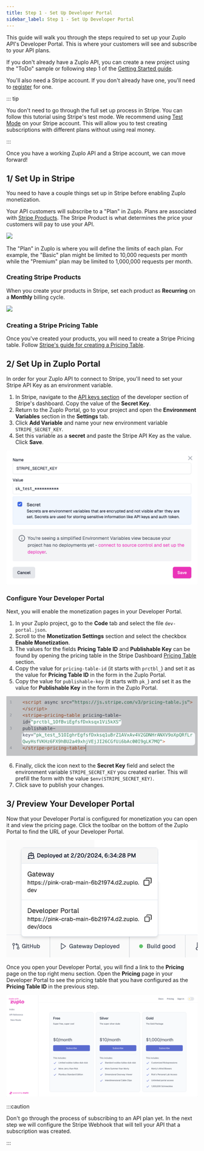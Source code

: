 ```yaml
---
title: Step 1 - Set Up Developer Portal
sidebar_label: Step 1 - Set Up Developer Portal
---
```


This guide will walk you through the steps required to set up your Zuplo API's
Developer Portal. This is where your customers will see and subscribe to your
API plans.

If you don't already have a Zuplo API, you can create a new project using the
"ToDo" sample or following step 1 of the
[Getting Started guide](./step-1-setup-basic-gateway.md).

You'll also need a Stripe account. If you don't already have one, you'll need to
[register](https://dashboard.stripe.com/register) for one.

::: tip

You don't need to go through the full set up process in Stripe. You can follow
this tutorial using Stripe's test mode. We recommend using
[Test Mode](https://docs.stripe.com/test-mode) on your Stripe account. This will
allow you to test creating subscriptions with different plans without using real
money.

:::

Once you have a working Zuplo API and a Stripe account, we can move forward!

## 1/ Set Up in Stripe

You need to have a couple things set up in Stripe before enabling Zuplo
monetization.

Your API customers will subscribe to a "Plan" in Zuplo. Plans are associated
with [Stripe Products](https://docs.stripe.com/products-prices/getting-started).
The Stripe Product is what determines the price your customers will pay to use
your API.

![](https://cdn.zuplo.com/assets/aa34975a-2906-4869-9dd6-bd13e5b0dcda.png)

The "Plan" in Zuplo is where you will define the limits of each plan. For
example, the "Basic" plan might be limited to 10,000 requests per month while
the "Premium" plan may be limited to 1,000,000 requests per month.

### Creating Stripe Products

When you create your products in Stripe, set each product as **Recurring** on a
**Monthly** billing cycle.

![](https://cdn.zuplo.com/assets/0b7bc4e5-9e92-4b24-a4d5-16fe389bec8f.png)

### Creating a Stripe Pricing Table

Once you've created your products, you will need to create a Stripe Pricing
table. Follow
[Stripe's guide for creating a Pricing Table](https://docs.stripe.com/payments/checkout/pricing-table).

## 2/ Set Up in Zuplo Portal

In order for your Zuplo API to connect to Stripe, you'll need to set your Stripe
API Key as an environment variable.

1. In Stripe, navigate to the
   [API keys section](https://dashboard.stripe.com/apikeys) of the developer section of 
   Stripe's dashboard. Copy the value of the **Secret Key**.
2. Return to the Zuplo Portal, go to your project and open the **Environment
   Variables** section in the **Settings** tab.
3. Click **Add Variable** and name your new environment variable
   `STRIPE_SECRET_KEY`.
4. Set this variable as a **secret** and paste the Stripe API Key as the value.
   Click **Save**.

![Save Environment Variable](../../public/media/monetization-dev-portal-setup/image-1a.png)

### Configure Your Developer Portal

Next, you will enable the monetization pages in your Developer Portal.

1. In your Zuplo project, go to the **Code** tab and select the file
   `dev-portal.json`.
2. Scroll to the **Monetization Settings** section and select the checkbox
   **Enable Monetization**.
3. The values for the fields **Pricing Table ID** and **Publishable Key** can be
   found by opening the pricing table in the Stripe Dashboard
   [Pricing Table](https://dashboard.stripe.com/pricing-tables) section.
4. Copy the value for `pricing-table-id` (it starts with `prctbl_`) and set it
   as the value for **Pricing Table ID** in the form in the Zuplo Portal.
5. Copy the value for `publishable-key` (it starts with `pk_`) and set it as the
   value for **Publishable Key** in the form in the Zuplo Portal.

![Pricing Table](../../public/media/monetization-dev-portal-setup/image-2a.png)

6. Finally, click the <EnvironmentVariablePicker/> icon next to the **Secret
   Key** field and select the environment variable `STRIPE_SECRET_KEY` you
   created earlier. This will prefill the form with the value
   `$env(STRIPE_SECRET_KEY)`.
7. Click save to publish your changes.

## 3/ Preview Your Developer Portal

Now that your Developer Portal is configured for monetization you can open it
and view the pricing page. Click the toolbar on the bottom of the Zuplo Portal
to find the URL of your Developer Portal.

![Developer Portal Link](../../public/media/monetization-dev-portal-setup/image-3a.png)

Once you open your Developer Portal, you will find a link to the **Pricing**
page on the top right menu section. Open the **Pricing** page in your Developer
Portal to see the pricing table that you have configured as the **Pricing Table
ID** in the previous step.

![Pricing Table](../../public/media/monetization-dev-portal-setup/image.png)

:::caution

Don't go through the process of subscribing to an API plan yet. In the next step
we will configure the Stripe Webhook that will tell your API that a subscription
was created.

:::
